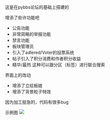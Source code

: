 这是在pybbs论坛的基础上搭建的

增添了些许功能吧
- 公告功能
- 非常简略的举报功能  
- 禁言功能  
- 板块管理员
- 引入了adlered/Voter的投票系统
- 帖子引入了积分消费和作者积分收益
- 精华/最热 这种可以跟分区（标签）进行联合搜索

界面上的改动
- 增添了立绘板娘
- 增添了背景粒子特效

因为加工挺急的，代码有很多bug

示例图
![](https://www.hualigs.cn/image/6077dcd28fca1.jpg)